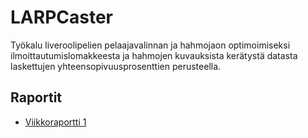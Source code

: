 # LARPCaster
Työkalu liveroolipelien pelaajavalinnan ja hahmojaon optimoimiseksi ilmoittautumislomakkeesta ja hahmojen kuvauksista kerätystä datasta laskettujen yhteensopivuusprosenttien perusteella.

## Raportit
* [Viikkoraportti 1](https://github.com/vmarttil/larp-caster/blob/master/dokumentaatio/raportit/viikkoraportti1.md)
